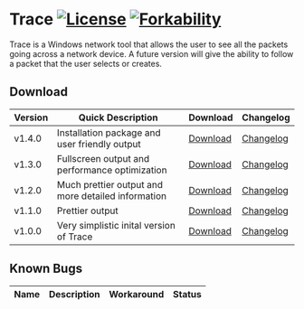 # Trace [![License](http://img.shields.io/:license-mit-blue.svg)](http://doge.mit-license.org) [![Forkability](https://img.shields.io/badge/forkability-high-green.svg)](https://basicallydan.github.io/forkability/?u=Noviv&r=Trace)
Trace is a Windows network tool that allows the user to see all the packets going across a network device. A future version will give the ability to follow a packet that the user selects or creates.<br>

## Download
Version | Quick Description | Download | Changelog
--- | --- | --- | ---
v1.4.0 | Installation package and user friendly output | [Download](https://github.com/Noviv/Trace/releases/download/v1.4.0/Trace_v1.4.0_Installer.exe) | [Changelog](https://github.com/Noviv/Trace/blob/master/CHANGELOG.md#version-140)
v1.3.0 | Fullscreen output and performance optimization | [Download](https://github.com/Noviv/Trace/releases/download/v1.3.0/Trace.exe) | [Changelog](https://github.com/Noviv/Trace/blob/master/CHANGELOG.md#version-130)
v1.2.0 | Much prettier output and more detailed information | [Download](https://github.com/Noviv/Trace/releases/download/v1.2.0/Trace.exe) | [Changelog](https://github.com/Noviv/Trace/blob/master/CHANGELOG.md#version-120)
v1.1.0 | Prettier output | [Download](https://github.com/Noviv/Trace/releases/download/v1.1.0/Trace.exe) | [Changelog](https://github.com/Noviv/Trace/blob/master/CHANGELOG.md#version-110)
v1.0.0 | Very simplistic inital version of Trace | [Download](https://github.com/Noviv/Trace/releases/download/v1.0.0/Trace.exe) | [Changelog](https://github.com/Noviv/Trace/blob/master/CHANGELOG.md#version-100)

## Known Bugs
Name | Description | Workaround | Status
--- | --- | --- | ---
